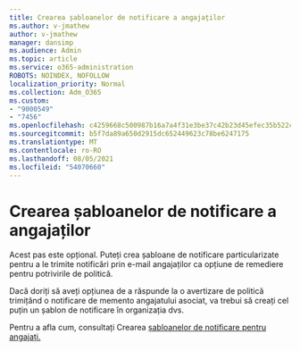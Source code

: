 ```yaml
---
title: Crearea șabloanelor de notificare a angajaților
ms.author: v-jmathew
author: v-jmathew
manager: dansimp
ms.audience: Admin
ms.topic: article
ms.service: o365-administration
ROBOTS: NOINDEX, NOFOLLOW
localization_priority: Normal
ms.collection: Adm_O365
ms.custom:
- "9000549"
- "7456"
ms.openlocfilehash: c4259668c500987b16a7a4f31e3be37c42b23d45efec35b522c95213680299f3
ms.sourcegitcommit: b5f7da89a650d2915dc652449623c78be6247175
ms.translationtype: MT
ms.contentlocale: ro-RO
ms.lasthandoff: 08/05/2021
ms.locfileid: "54070660"
---
```

# <a name="create-employee-notice-templates"></a>Crearea șabloanelor de notificare a angajaților

Acest pas este opțional. Puteți crea șabloane de notificare particularizate pentru a le trimite notificări prin e-mail angajaților ca opțiune de remediere pentru potrivirile de politică.

Dacă doriți să aveți opțiunea de a răspunde la o avertizare de politică trimițând o notificare de memento angajatului asociat, va trebui să creați cel puțin un șablon de notificare în organizația dvs.

Pentru a afla cum, consultați Crearea [șabloanelor de notificare pentru angajați.](https://go.microsoft.com/fwlink/?linkid=2129080)
